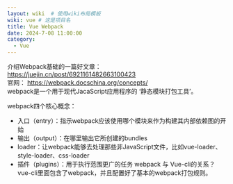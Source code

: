 ```yaml
---
layout: wiki  # 使用wiki布局模板
wiki: vue # 这是项目名
title: Vue Webpack
date: 2024-7-08 11:00:00
category:
  - Vue
---
```


介绍Webpack基础的一篇好文章： https://juejin.cn/post/6921161482663100423  
官网： https://webpack.docschina.org/concepts/  
webpack是一个用于现代JacaScript应用程序的 ‘静态模块打包工具’。  

webpack四个核心概念：  
 - 入口（entry）：指示webpack应该使用哪个模块来作为构建其内部依赖图的开始  
 - 输出（output）：在哪里输出它所创建的bundles  
 - loader：让webpack能够去处理那些非JavaScript文件，比如vue-loader、style-loader、css-loader  
 - 插件（plugins）：用于执行范围更广的任务 webpack 与 Vue-cli的关系？ vue-cli里面包含了webpack，并且配置好了基本的webpack打包规则。